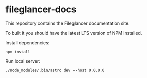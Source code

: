 # fileglancer-docs

This repository contains the Fileglancer documentation site.

To built it you should have the latest LTS version of NPM installed.

Install dependencies:
```
npm install
```

Run local server:
```
./node_modules/.bin/astro dev --host 0.0.0.0
```

